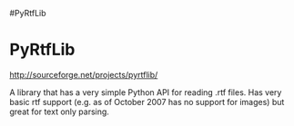 #PyRtfLib

# PyRtfLib #

http://sourceforge.net/projects/pyrtflib/

A library that has a very simple Python API for reading .rtf files. Has very basic rtf support (e.g. as of October 2007 has no support for images) but great for text only parsing.